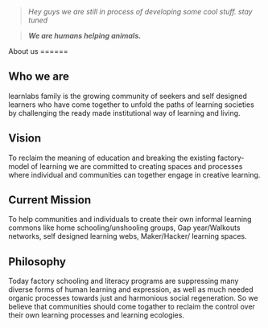 <!--
Title: About us
-->
><i>Hey guys we are still in process of developing some cool stuff. stay tuned</i>

>****<i>We are humans helping animals.</i>****

<!-- ![](/images/siteheader.jpg) -->
<!--
<div class="fb-video" data-href="" data-width="600" data-show-text="false" data-allowfullscreen="true">
</div>
<iframe width="560" height="315" src="https://www.youtube.com/embed/t5egI4E3BjU" frameborder="0" allowfullscreen></iframe>
-->
<div class="youtube-player" data-id="t5egI4E3BjU"></div>About us
======

## Who we are

learnlabs family is the  growing community of seekers and self designed learners who have come together to unfold the paths of learning societies by challenging the ready made institutional way of learning and living.

## Vision

To reclaim the meaning of education and breaking the existing factory-model of learning we are committed to creating spaces and processes where individual and communities can together engage in creative learning.

## Current Mission

To help communities and individuals to create their own informal learning commons like home schooling/unshooling groups, Gap year/Walkouts networks, self designed learning webs, Maker/Hacker/ learning spaces.

## Philosophy

Today factory schooling and literacy programs are suppressing many diverse forms of human learning and expression, as well as much needed organic processes towards just and harmonious social regeneration. So we believe that communities should come togather to reclaim the control over their own learning processes and learning ecologies.
